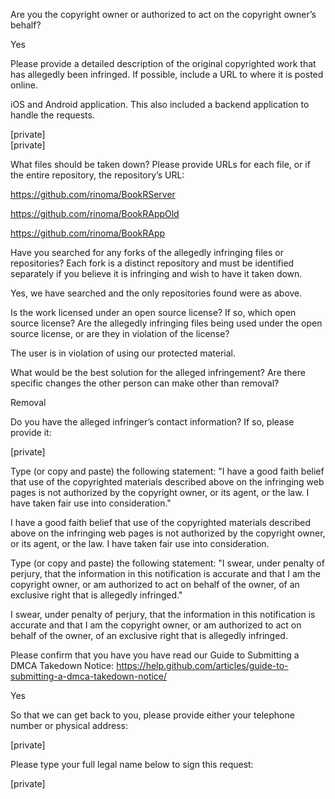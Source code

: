 Are you the copyright owner or authorized to act on the copyright owner’s behalf?

Yes



Please provide a detailed description of the original copyrighted work that has allegedly been infringed. If possible, include a URL to where it is posted online.

iOS and Android application. This also included a backend application to handle the requests.



[private]  
[private]  


What files should be taken down? Please provide URLs for each file, or if the entire repository, the repository’s URL:

https://github.com/rinoma/BookRServer

https://github.com/rinoma/BookRAppOld

https://github.com/rinoma/BookRApp



Have you searched for any forks of the allegedly infringing files or repositories? Each fork is a distinct repository and must be identified separately if you believe it is infringing and wish to have it taken down.

Yes, we have searched and the only repositories found were as above.



Is the work licensed under an open source license? If so, which open source license? Are the allegedly infringing files being used under the open source license, or are they in violation of the license?

The user is in violation of using our protected material.



What would be the best solution for the alleged infringement? Are there specific changes the other person can make other than removal?

Removal



Do you have the alleged infringer’s contact information? If so, please provide it:

[private]  



Type (or copy and paste) the following statement: "I have a good faith belief that use of the copyrighted materials described above on the infringing web pages is not authorized by the copyright owner, or its agent, or the law. I have taken fair use into consideration."



I have a good faith belief that use of the copyrighted materials described above on the infringing web pages is not authorized by the copyright owner, or its agent, or the law. I have taken fair use into consideration.



Type (or copy and paste) the following statement: "I swear, under penalty of perjury, that the information in this notification is accurate and that I am the copyright owner, or am authorized to act on behalf of the owner, of an exclusive right that is allegedly infringed."



I swear, under penalty of perjury, that the information in this notification is accurate and that I am the copyright owner, or am authorized to act on behalf of the owner, of an exclusive right that is allegedly infringed.



Please confirm that you have you have read our Guide to Submitting a DMCA Takedown Notice: https://help.github.com/articles/guide-to-submitting-a-dmca-takedown-notice/

Yes



So that we can get back to you, please provide either your telephone number or physical address:

[private]  


Please type your full legal name below to sign this request:

[private]  
